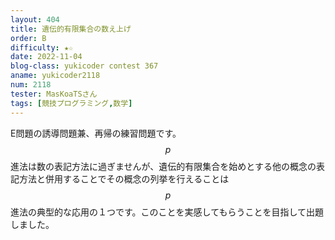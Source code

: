 ```yaml
---
layout: 404
title: 遺伝的有限集合の数え上げ
order: B
difficulty: ★☆
date: 2022-11-04
blog-class: yukicoder contest 367
aname: yukicoder2118
num: 2118
tester: MasKoaTSさん
tags: [競技プログラミング,数学]
---
```


E問題の誘導問題兼、再帰の練習問題です。$$p$$進法は数の表記方法に過ぎませんが、遺伝的有限集合を始めとする他の概念の表記方法と併用することでその概念の列挙を行えることは$$p$$進法の典型的な応用の１つです。このことを実感してもらうことを目指して出題しました。

